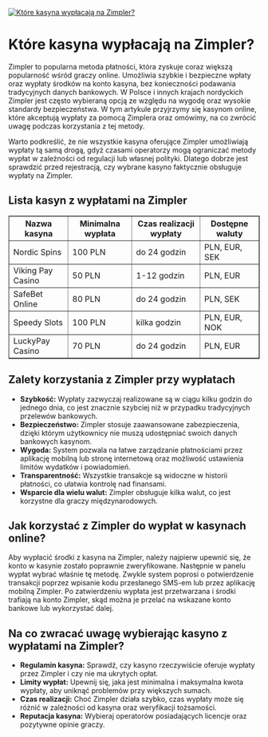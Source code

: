 [![Które kasyna wypłacają na Zimpler?](https://123-caf.pages.dev/gitsignup.png)](https://vrmoo.ru/Bt82HjjY)

<h1>Które kasyna wypłacają na Zimpler?</h1> <p>Zimpler to popularna metoda płatności, która zyskuje coraz większą popularność wśród graczy online. Umożliwia szybkie i bezpieczne wpłaty oraz wypłaty środków na konto kasyna, bez konieczności podawania tradycyjnych danych bankowych. W Polsce i innych krajach nordyckich Zimpler jest często wybieraną opcją ze względu na wygodę oraz wysokie standardy bezpieczeństwa. W tym artykule przyjrzymy się kasynom online, które akceptują wypłaty za pomocą Zimplera oraz omówimy, na co zwrócić uwagę podczas korzystania z tej metody.</p> <p>Warto podkreślić, że nie wszystkie kasyna oferujące Zimpler umożliwiają wypłaty tą samą drogą, gdyż czasami operatorzy mogą ograniczać metody wypłat w zależności od regulacji lub własnej polityki. Dlatego dobrze jest sprawdzić przed rejestracją, czy wybrane kasyno faktycznie obsługuje wypłaty na Zimpler.</p>  <h2>Lista kasyn z wypłatami na Zimpler</h2> <table border="1" cellspacing="0" cellpadding="8" style="border-collapse: collapse; width: 100%; max-width: 700px;">   <thead>     <tr>       <th>Nazwa kasyna</th>       <th>Minimalna wypłata</th>       <th>Czas realizacji wypłaty</th>       <th>Dostępne waluty</th>     </tr>   </thead>   <tbody>     <tr>       <td>Nordic Spins</td>       <td>100 PLN</td>       <td>do 24 godzin</td>       <td>PLN, EUR, SEK</td>     </tr>     <tr>       <td>Viking Pay Casino</td>       <td>50 PLN</td>       <td>1-12 godzin</td>       <td>PLN, EUR</td>     </tr>     <tr>       <td>SafeBet Online</td>       <td>80 PLN</td>       <td>do 24 godzin</td>       <td>PLN, SEK</td>     </tr>     <tr>       <td>Speedy Slots</td>       <td>100 PLN</td>       <td>kilka godzin</td>       <td>PLN, EUR, NOK</td>     </tr>     <tr>       <td>LuckyPay Casino</td>       <td>70 PLN</td>       <td>do 24 godzin</td>       <td>PLN, EUR</td>     </tr>   </tbody> </table>  <h2>Zalety korzystania z Zimpler przy wypłatach</h2> <ul>   <li><strong>Szybkość:</strong> Wypłaty zazwyczaj realizowane są w ciągu kilku godzin do jednego dnia, co jest znacznie szybciej niż w przypadku tradycyjnych przelewów bankowych.</li>   <li><strong>Bezpieczeństwo:</strong> Zimpler stosuje zaawansowane zabezpieczenia, dzięki którym użytkownicy nie muszą udostępniać swoich danych bankowych kasynom.</li>   <li><strong>Wygoda:</strong> System pozwala na łatwe zarządzanie płatnościami przez aplikację mobilną lub stronę internetową oraz możliwość ustawienia limitów wydatków i powiadomień.</li>   <li><strong>Transparentność:</strong> Wszystkie transakcje są widoczne w historii płatności, co ułatwia kontrolę nad finansami.</li>   <li><strong>Wsparcie dla wielu walut:</strong> Zimpler obsługuje kilka walut, co jest korzystne dla graczy międzynarodowych.</li> </ul>  <h2>Jak korzystać z Zimpler do wypłat w kasynach online?</h2> <p>Aby wypłacić środki z kasyna na Zimpler, należy najpierw upewnić się, że konto w kasynie zostało poprawnie zweryfikowane. Następnie w panelu wypłat wybrać właśnie tę metodę. Zwykle system poprosi o potwierdzenie transakcji poprzez wpisanie kodu przesłanego SMS-em lub przez aplikację mobilną Zimpler. Po zatwierdzeniu wypłata jest przetwarzana i środki trafiają na konto Zimpler, skąd można je przelać na wskazane konto bankowe lub wykorzystać dalej.</p>  <h2>Na co zwracać uwagę wybierając kasyno z wypłatami na Zimpler?</h2> <ul>   <li><strong>Regulamin kasyna:</strong> Sprawdź, czy kasyno rzeczywiście oferuje wypłaty przez Zimpler i czy nie ma ukrytych opłat.</li>   <li><strong>Limity wypłat:</strong> Upewnij się, jaka jest minimalna i maksymalna kwota wypłaty, aby uniknąć problemów przy większych sumach.</li>   <li><strong>Czas realizacji:</strong> Choć Zimpler działa szybko, czas wypłaty może się różnić w zależności od kasyna oraz weryfikacji tożsamości.</li>   <li><strong>Reputacja kasyna:</strong> Wybieraj operatorów posiadających licencje oraz pozytywne opinie graczy.</li> </ul>